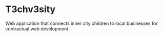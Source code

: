 # T3chv3sity
Web application that connects inner city children to local businesses for contractual web development 
